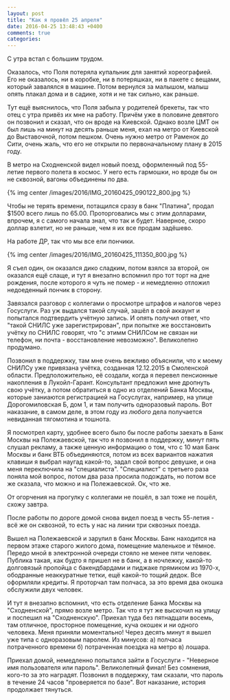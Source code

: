 ```yaml
---
layout: post
title: "Как я провёл 25 апреля"
date: 2016-04-25 13:48:43 +0400
comments: true
categories: 
---
```

С утра встал с большим трудом.

Оказалось, что Поля потеряла купальник для занятий хореографией. Его не оказалось, ни в коробке, ни в потеряшках, ни в пакете с вещами, который завалялся в машине. Потом вернулся за малышом, малыш опять плакал дома и в садике, хотя и не так сильно, как раньше.

Тут ещё выяснилось, что Поля забыла у родителей брекеты, так что отец с утра привёз их мне на работу. Причём уже в половине девятого он позвонил и сказал, что он вроде на Киевской. Однако возле ЦМТ он был лишь на минут на десять раньше меня, ехал на метро от Киевской до Выставочной, потом пешком. Очень нужно метро от Раменок до Сити, очень жаль, что его не открыли по первоначальному плану в 2015 году.

В метро на Сходненской видел новый поезд, оформленный под 55-летие первого полета в космос. У него есть гармошки, но вроде бы он не сквозной, вагоны объединены по два.

{% img center /images/2016/IMG_20160425_090122_800.jpg %}

Чтобы не терять времени, потащился сразу в банк "Платина", продал $1500 всего лишь по 65.00. Проторговались мы с этим долларами, впрочем, я с самого начала знал, что так и будет. Наверное, скоро доллар взлетит, но не раньше, чем я их все продам задёшево.

На работе ДР, так что мы все ели пончики. 

{% img center /images/2016/IMG_20160425_111350_800.jpg %}

Я съел один, он оказался дико сладким, потом взялся за второй, он оказался ещё слаще, и тут я внезапно вспомнил про тот торт на дне рождения, после которого я чуть не помер - и немедленно отложил недоеденный пончик в сторону.

Завязался разговор с коллегами о просмотре штрафов и налогов через Госуслуги. Раз уж выдался такой случай, зашёл в свой аккаунт и попытался подтвердить учётную запись. И опять получил ответ, что "такой СНИЛС уже зарегистрирован", при попытке же восстановить учётку по СНИЛС говорят, что "с этимм СНИЛСом не связан ни телефон, ни почта - восстановление невозможно". Великолепно продумано.

Позвонил в поддержку, там мне очень вежливо объяснили, что к моему СНИЛСу уже привязана учётка, созданная 12.12.2015 в Смоленской области. Предположительно, её создали, когда я перевел пенсионные накопления в Лукойл-Гарант. Консультант предложил мне дропнуть свою учётку, а потом обратиться в одно из отделений Банка Москвы, которые заниаются регистрацией на Госуслугах, например, на улице Дорогомиловская Б, дом 1, и там получить одноразовый пароль. Вот наказание, в самом деле, в этом году из _любого_ дела получается невиданная тягомотина и тошнота.

Я посмотрел карту, удобнее всего было бы после работы заехать в Банк Москвы на Полежаевской, так что я позвонил в поддержку, минут пять слушал рекламу, а также ценную информацию о том, что с 10 мая Банк Москвы и банк ВТБ объединяются, потом из всех вариантов нажатия клавиши я выбрал наугад какой-то, задал свой вопрос девушке, и она меня переключила на "специалиста". "Специалист" с третьего раза поняла мой вопрос, потом два раза просила подождать, но потом все же сказала, что можно и на Полежаевской. Ок, что же.

От огорчения на прогулку с коллегами не пошёл, в зал тоже не пошёл, схожу завтра.

После работы по дороге домой снова видел поезд в честь 55-летия - всё же он сквозной, то есть у нас на линии три сквозных поезда.

Вышел на Полежаевской и зарулил в банк Москвы. Банк находится на первом этаже старого жилого дома, помещение маленькое и тёмное. Передо мной в электронной очереди стояло не менее пяти человек. Публика такая, как будто я пришел не в банк, а в ночлежку, какой-то долговязый пропойца с бакендбардами и пиджаке прямиком из 1970-х, ободранные неаккуратные тетки, ещё какой-то тощий дедок. Все оформляли кредиты. Я проторчал там полчаса, за это время два окошка обслужили двух человек. 

И тут я внезапно вспомнил, что есть отделение Банка Москвы на "Сходненской", прямо возле метро. Так что я тут же выскочил на улицу и поспешил на "Сходненскую". Приехал туда без пятнадцати восемь, там отличное, просторное помещение, куча окошек и ни одного человека. Меня приняли моментально! Через десять минут я вышел уже типа с одноразовым паролем. Из минусов: а) полчаса потраченного времени б) потраченная поездка на метро в) лошара.

Приехал домой, немедленно попытался зайти в Госуслуги - "Неверное имя пользователя или пароль". Великолепный финал! Без сомнения, кого-то за это наградят. Позвонил в поддержку, там сказали, что пароль в течение 24 часов "проверяется по базе". Вот наказание, история продолжает тянуться. 